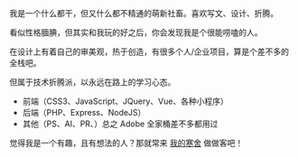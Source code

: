我是一个什么都干，但又什么都不精通的萌新社畜。喜欢写文、设计、折腾。

看似性格腼腆，但其实和我玩的好之后，你会发现我是个很能唠嗑的人。

在设计上有着自己的审美观，热于创造，有很多个人/企业项目，算是个差不多的全栈吧。

但属于技术折腾派，以永远在路上的学习心态。

- 前端（CSS3、JavaScript、JQuery、Vue、各种小程序）
- 后端（PHP、Express、NodeJS）
- 其他（PS、AI、PR、）总之 Adobe 全家桶差不多都用过

觉得我是一个有趣，且有想法的人？那就常来 [我的寒舍](https://52dreamsky.cn/) 做做客吧！
